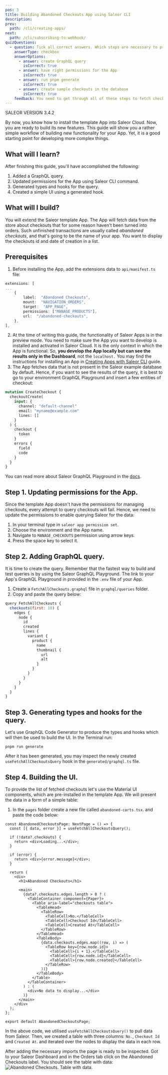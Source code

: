 ```yaml
---
pos: 3
title: Building Abandoned Checkouts App using Saleor CLI
description:
prev:
  path: /cli/creating-apps/
next:
  path: /cli/subscribing-to-webhook/
quizQuestions:
  - question: Tick all correct answers. Which steps are necessary to properly fetch checkouts?
    answerType: checkbox
    answerOptions:
      - answer: create GraphQL query
        isCorrect: true
      - answer: have right permissions for the App
        isCorrect: true
      - answer: run pnpm generate
        isCorrect: true
      - answer: create sample checkouts in the database
        isCorrect: true
    feedback: You need to get through all of these steps to fetch checkouts.
---
```


SALEOR VERSION
3.4.2

By now, you know how to install the template App into Saleor Cloud. Now, you are ready to build its new features. This guide will show you a rather simple workflow of building new functionality for your App. Yet, it is a good starting point for developing more complex things.

## What will I learn?

After finishing this guide, you'll have accomplished the following:

1. Added a GraphQL query.
2. Updated permissions for the App using Saleor CLI command.
3. Generated types and hooks for the query.
4. Created a simple UI using a generated hook.

## What will I build?

You will extend the Saleor template App. The App will fetch data from the store about checkouts that for some reason haven't been turned into orders. Such unfinished transactions are usually called _abandoned checkouts_, and that's going to be the name of your app. You want to display the checkouts id and date of creation in a list.

## Prerequisites

1. Before installing the App, add the extensions data to `api/manifest.ts` file:

```ts
extensions: [
...
	{
		label:  "Abandoned Checkouts",
		mount:  "NAVIGATION_ORDERS",
		target:  "APP_PAGE",
		permissions: ["MANAGE_PRODUCTS"],
		url:  "/abandoned-checkouts",
	},
],
```

2. At the time of writing this guide, the functionality of Saleor Apps is in the preview mode. You need to make sure the App you want to develop is installed and activated in Saleor Cloud. It is the only context in which the App is functional. So, **you develop the App locally but can see the results only in the Dashboard**, not the `localhost.`
   You may find the instructions for installing an App in [Creating Apps with Saleor CLI](#) guide.
3. The App fetches data that is not present in the Saleor example database by default. Hence, if you want to see the results of the query, it is best to go to your environment GraphQL Playground and insert a few entities of checkout:

```graphql
mutation CreateCheckout {
  checkoutCreate(
    input: {
      channel: "default-channel"
      email: "myname@example.com"
      lines: []
    }
  ) {
    checkout {
      token
    }
    errors {
      field
      code
    }
  }
}
```

You can read more about Saleor GraphQL Playground in the [docs](https://learn.saleor.io/setup/saleor-graphql-playground/).

## Step 1. Updating permissions for the App.

Since the template App doesn't have the permissions for managing checkouts, every attempt to query checkouts will fail. Hence, we need to update the permissions to enable querying Saleor for the data:

1. In your terminal type in `saleor app permission set`.
2. Choose the environment and the App name.
3. Navigate to `MANAGE_CHECKOUTS` permission using arrow keys.
4. Press the space key to select it.

## Step 2. Adding GraphQL query.

It is time to create the query. Remember that the fastest way to build and test queries is by using the Saleor GraphQL Playground. The link to your App's GraphQL Playground in provided in the `.env` file of your App.

1. Create a `FetchAllCheckouts.graphql` file in `graphql/queries` folder.
2. Copy and paste the query below:

```jsx
query FetchAllCheckouts {
  checkouts(first: 10) {
    edges {
      node {
        id
        created
        lines {
          variant {
            product {
              name
              thumbnail {
                url
                alt
              }
            }
          }
        }
      }
    }
  }
}
```

## Step 3. Generating types and hooks for the query.

Let's use GraphQL Code Generator to produce the types and hooks which will then be used to build the UI. In the Terminal run:

`pnpm run generate`

After it has been generated, you may inspect the newly created `useFetchAllCheckoutsQuery` hook in the `generated/graphql.ts` file.

## Step 4. Building the UI.

To provide the list of fetched checkouts let's use the Material UI components, which are pre-installed in the template App. We will present the data in a form of a simple table:

1. In the `pages` folder create a new file called `abandoned-carts.tsx`. and paste the code below:

```tsx
const AbandonedCheckoutsPage: NextPage = () => {
  const [{ data, error }] = useFetchAllCheckoutsQuery();

  if (!data?.checkouts) {
    return <div>Loading...</div>;
  }

  if (error) {
    return <div>{error.message}</div>;
  }

  return (
    <div>
      <h1>Abandoned Checkouts</h1>

      <main>
        {data?.checkouts.edges.length > 0 ? (
          <TableContainer component={Paper}>
            <Table aria-label="checkouts table">
              <TableHead>
                <TableRow>
                  <TableCell>No.</TableCell>
                  <TableCell>Checkout Id</TableCell>
                  <TableCell>Created At</TableCell>
                </TableRow>
              </TableHead>
              <TableBody>
                {data.checkouts.edges.map((row, i) => (
                  <TableRow key={row.node.id}>
                    <TableCell>{i + 1}.</TableCell>
                    <TableCell>{row.node.id}</TableCell>
                    <TableCell>{row.node.created}</TableCell>
                  </TableRow>
                ))}
              </TableBody>
            </Table>
          </TableContainer>
        ) : (
          <div>No data to display...</div>
        )}
      </main>
    </div>
  );
};

export default AbandonedCheckoutsPage;
```

In the above code, we utilised `useFetchAllCheckoutsQuery()` to pull data from Saleor. Then, we created a table with three columns: `No.`, `Checkout Id` and `Created At`. and iterated over the nodes to display the data in each row.

After adding the necessary imports the page is ready to be inspected. Got to your Saleor Dashboard and in the Orders tab click on the Abandoned Checkouts label. You should see the table with data:
![Abandoned Checkouts. Table with data.](/images/checkouts-list.png)
